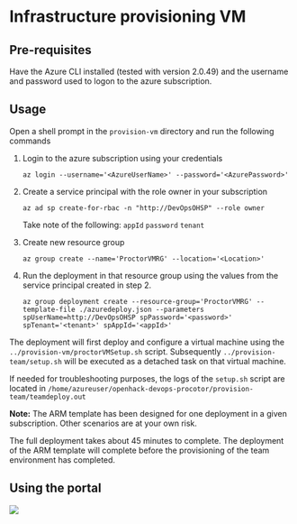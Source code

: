 # Infrastructure provisioning VM
 
## Pre-requisites

Have the Azure CLI installed (tested with version 2.0.49) and the username and password used to logon to the azure subscription.

## Usage

Open a shell prompt in the `provision-vm` directory and run the following commands

1. Login to the azure subscription using your credentials

    ```shell
    az login --username='<AzureUserName>' --password='<AzurePassword>'
    ```
1. Create a service principal with the role owner in your subscription

    ```shell
    az ad sp create-for-rbac -n "http://DevOpsOHSP" --role owner
    ```

    Take note of the following:
        `appId`
        `password`
        `tenant`

1. Create new resource group

    ```shell
    az group create --name='ProctorVMRG' --location='<Location>'
    ```

1. Run the deployment in that resource group using the values from the service principal created in step 2.

    ```shell
    az group deployment create --resource-group='ProctorVMRG' --template-file ./azuredeploy.json --parameters spUserName=http://DevOpsOHSP spPassword='<password>' spTenant='<tenant>' spAppId='<appId>'
    ```

The deployment will first deploy and configure a virtual machine using the ```../provision-vm/proctorVMSetup.sh``` script. Subsequently ```../provision-team/setup.sh``` will be executed as a detached task on that virtual machine.

If needed for troubleshooting purposes, the logs of the ```setup.sh``` script are located in ```/home/azureuser/openhack-devops-procotor/provision-team/teamdeploy.out```

**Note:** The ARM template has been designed for one deployment in a given subscription. Other scenarios are at your own risk.

The full deployment takes about 45 minutes to complete. The deployment of the ARM template will complete before the provisioning of the team environment has completed.

## Using the portal

<a href="https://portal.azure.com/#create/Microsoft.Template/uri/https%3A%2F%2Fraw.githubusercontent.com%2FAzure-Samples%2Fopenhack-devops-proctor%2Fmaster%2Fprovision-vm%2Fazuredeploy.json" target="_blank">
    <img src="http://azuredeploy.net/deploybutton.png"/>
</a>
